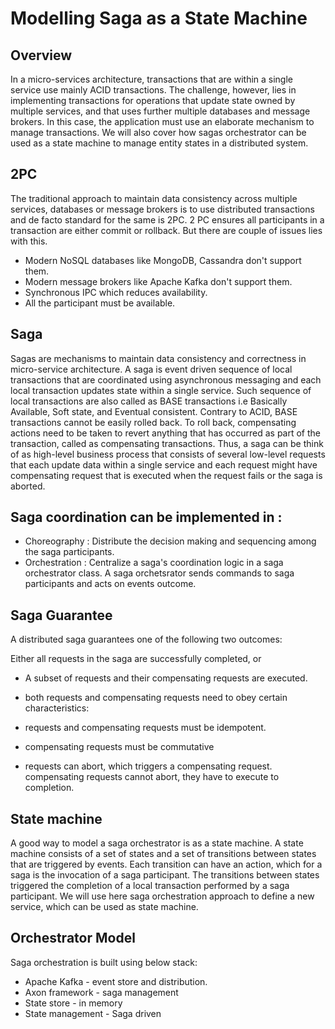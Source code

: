 # Modelling Saga as a State Machine

## Overview
In a micro-services architecture, transactions that are within a single service use mainly ACID transactions. The challenge, however, lies in implementing transactions for operations that update state owned by multiple services, and that uses further multiple databases and message brokers. In this case, the application must use an elaborate mechanism to manage transactions. We will also cover how sagas orchestrator can be used as a state machine to manage entity states in a distributed system.

## 2PC
The traditional approach to maintain data consistency across multiple services, databases or message brokers is to use distributed transactions and de facto standard for the same is 2PC. 2 PC ensures all participants in a transaction are either commit or rollback. But there are couple of issues lies with this.

* Modern NoSQL databases like MongoDB, Cassandra don't support them. 
* Modern message brokers like Apache Kafka don't support them.
* Synchronous IPC which reduces availability.
* All the participant must be available.

## Saga
Sagas are mechanisms to maintain data consistency and correctness in micro-service architecture. A saga is event driven sequence of local transactions that are coordinated using asynchronous messaging and each local transaction updates state within a single service. Such sequence of local transactions are also called as BASE transactions i.e Basically Available, Soft state, and Eventual consistent. Contrary to ACID, BASE transactions cannot be easily rolled back. To roll back, compensating actions need to be taken to revert anything that has occurred as part of the transaction, called as compensating transactions. Thus, a saga can be think of as high-level business process that consists of several low-level requests that each update data within a single service and each request might have compensating request that is executed when the request fails or the saga is aborted.

## Saga coordination can be implemented in :

* Choreography : Distribute the decision making and sequencing among the saga participants.
* Orchestration : Centralize a saga's coordination logic in a saga orchestrator class. A saga orchetsrator sends commands to saga participants and acts on events outcome.

## Saga Guarantee
A distributed saga guarantees one of the following two outcomes:

Either all requests in the saga are successfully completed, or
* A subset of requests and their compensating requests are executed.
* both requests and compensating requests need to obey certain characteristics:

* requests and compensating requests must be idempotent.
* compensating requests must be commutative
* requests can abort, which triggers a compensating request. compensating requests cannot abort, they have to execute to completion.

## State machine
A good way to model a saga orchestrator is as a state machine. A state machine consists of a set of states and a set of transitions between states that are triggered by events. Each transition can have an action, which for a saga is the invocation of a saga participant. The transitions between states triggered the completion of a local transaction performed by a saga participant. We will use here saga orchestration approach to define a new service, which can be used as state machine.

## Orchestrator Model
Saga orchestration is built using below stack:

* Apache Kafka - event store and distribution.
* Axon framework - saga management
* State store - in memory
* State management - Saga driven


